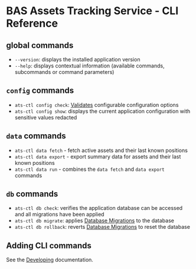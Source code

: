 # BAS Assets Tracking Service - CLI Reference

## global commands

- `--version`: displays the installed application version
- `--help`: displays contextual information (available commands, subcommands or command parameters)

## `config` commands

- `ats-ctl config check`: [Validates](/docs/config.md#config-validation) configurable configuration options
- `ats-ctl config show`: displays the current application configuration with sensitive values redacted

## `data` commands

- `ats-ctl data fetch` - fetch active assets and their last known positions
- `ats-ctl data export` - export summary data for assets and their last known positions
- `ats-ctl data run` - combines the `data fetch` and `data export` commands

## `db` commands

- `ats-ctl db check`: verifies the application database can be accessed and all migrations have been applied
- `ats-ctl db migrate`: applies [Database Migrations](/docs/implementation.md#database-migrations) to the database
- `ats-ctl db rollback`: reverts [Database Migrations](/docs/implementation.md#database-migrations) to reset the database

## Adding CLI commands

See the [Developing](/docs/dev.md#adding-cli-command-groups) documentation.
